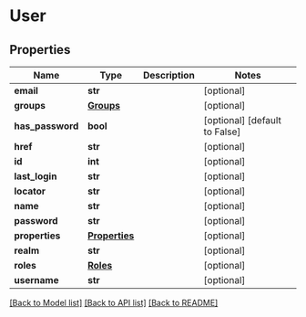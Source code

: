 # User

## Properties
Name | Type | Description | Notes
------------ | ------------- | ------------- | -------------
**email** | **str** |  | [optional] 
**groups** | [**Groups**](Groups.md) |  | [optional] 
**has_password** | **bool** |  | [optional] [default to False]
**href** | **str** |  | [optional] 
**id** | **int** |  | [optional] 
**last_login** | **str** |  | [optional] 
**locator** | **str** |  | [optional] 
**name** | **str** |  | [optional] 
**password** | **str** |  | [optional] 
**properties** | [**Properties**](Properties.md) |  | [optional] 
**realm** | **str** |  | [optional] 
**roles** | [**Roles**](Roles.md) |  | [optional] 
**username** | **str** |  | [optional] 

[[Back to Model list]](../README.md#documentation-for-models) [[Back to API list]](../README.md#documentation-for-api-endpoints) [[Back to README]](../README.md)


